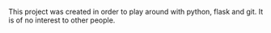This project was created in order to play around with python, flask and git.
It is of no interest to other people.
